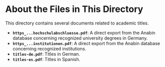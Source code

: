 # About the Files in This Directory

This directory contains several documents related to academic titles.

* **`https_...hochschulabschluesse.pdf`**: A direct export from the Anabin database concerning recognized university degrees in Germany.
* **`https_...institutionen.pdf`**: A direct export from the Anabin database concerning recognized institutions.
* **`titles-de.pdf`**: Titles in German.
* **`titles-es.pdf`**: Titles in Spanish.
